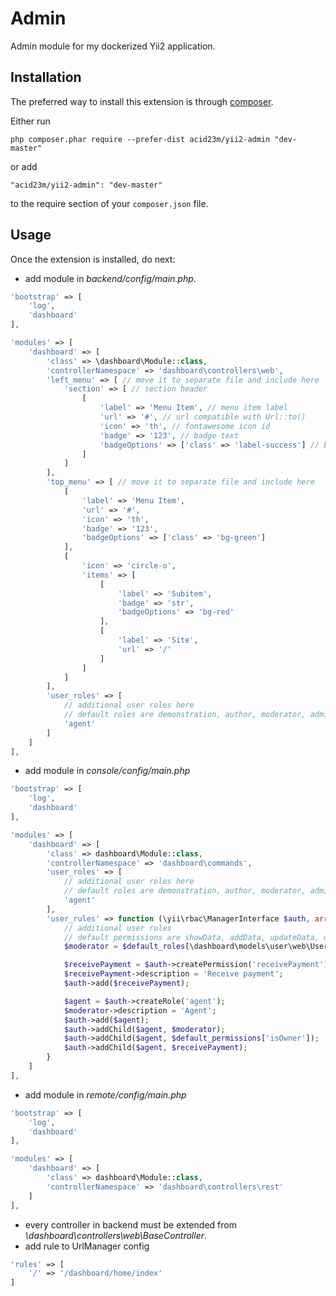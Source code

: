 Admin
=====
Admin module for my dockerized Yii2 application.

Installation
------------

The preferred way to install this extension is through [composer](http://getcomposer.org/download/).

Either run

```
php composer.phar require --prefer-dist acid23m/yii2-admin "dev-master"
```

or add

```
"acid23m/yii2-admin": "dev-master"
```

to the require section of your `composer.json` file.


Usage
-----

Once the extension is installed, do next:

- add module in *backend/config/main.php*.

```php
'bootstrap' => [
    'log',
    'dashboard'
],

'modules' => [
    'dashboard' => [
        'class' => \dashboard\Module::class,
        'controllerNamespace' => 'dashboard\controllers\web',
        'left_menu' => [ // move it to separate file and include here
            'section' => [ // section header
                [
                    'label' => 'Menu Item', // menu item label
                    'url' => '#', // url compatible with Url::to()
                    'icon' => 'th', // fontawesome icon id
                    'badge' => '123', // badge text
                    'badgeOptions' => ['class' => 'label-success'] // badge config
                ]
            ]
        ],
        'top_menu' => [ // move it to separate file and include here
            [
                'label' => 'Menu Item',
                'url' => '#',
                'icon' => 'th',
                'badge' => '123',
                'badgeOptions' => ['class' => 'bg-green']
            ],
            [
                'icon' => 'circle-o',
                'items' => [
                    [
                        'label' => 'Subitem',
                        'badge' => 'str',
                        'badgeOptions' => 'bg-red'
                    ],
                    [
                        'label' => 'Site',
                        'url' => '/'
                    ]
                ]
            ]
        ],
        'user_roles' => [
            // additional user roles here
            // default roles are demonstration, author, moderator, administrator, root
            'agent'
        ]
    ]
],
```

- add module in *console/config/main.php*

```php
'bootstrap' => [
    'log',
    'dashboard'
],

'modules' => [
    'dashboard' => [
        'class' => dashboard\Module::class,
        'controllerNamespace' => 'dashboard\commands',
        'user_roles' => [
            // additional user roles here
            // default roles are demonstration, author, moderator, administrator, root
            'agent'
        ],
        'user_rules' => function (\yii\rbac\ManagerInterface $auth, array $default_permissions, array $default_roles) {
            // additional user rules
            // default permissions are showData, addData, updateData, delData, isOwner (rule)
            $moderator = $default_roles[\dashboard\models\user\web\User::ROLE_MODER];

            $receivePayment = $auth->createPermission('receivePayment');
            $receivePayment->description = 'Receive payment';
            $auth->add($receivePayment);

            $agent = $auth->createRole('agent');
            $moderator->description = 'Agent';
            $auth->add($agent);
            $auth->addChild($agent, $moderator);
            $auth->addChild($agent, $default_permissions['isOwner']);
            $auth->addChild($agent, $receivePayment);
        }
    ]
],
```

- add module in *remote/config/main.php*

```php
'bootstrap' => [
    'log',
    'dashboard'
],

'modules' => [
    'dashboard' => [
        'class' => dashboard\Module::class,
        'controllerNamespace' => 'dashboard\controllers\rest'
    ]
],
```

- every controller in backend must be extended from *\dashboard\controllers\web\BaseController*.
- add rule to UrlManager config

```php
'rules' => [
    '/' => '/dashboard/home/index'
]
```
